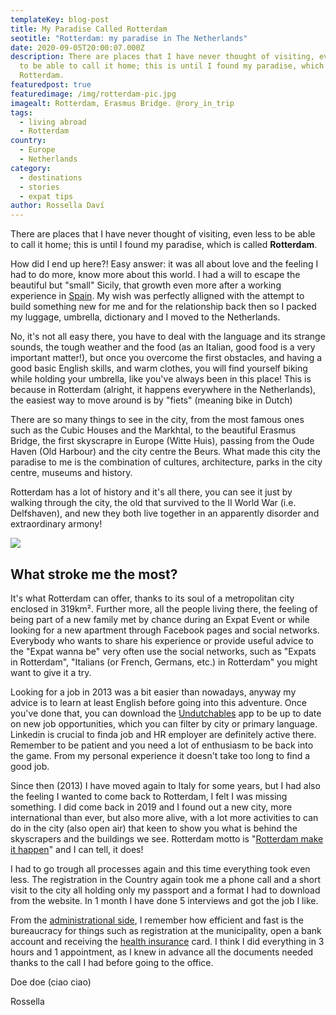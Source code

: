 ```yaml
---
templateKey: blog-post
title: My Paradise Called Rotterdam
seotitle: "Rotterdam: my paradise in The Netherlands"
date: 2020-09-05T20:00:07.000Z
description: There are places that I have never thought of visiting, even less
  to be able to call it home; this is until I found my paradise, which is called
  Rotterdam.
featuredpost: true
featuredimage: /img/rotterdam-pic.jpg
imagealt: Rotterdam, Erasmus Bridge. @rory_in_trip
tags:
  - living abroad
  - Rotterdam
country:
  - Europe
  - Netherlands
category:
  - destinations
  - stories
  - expat tips
author: Rossella Daví
---
```

There are places that I have never thought of visiting, even less to be able to call it home; this is until I found my paradise, which is called **Rotterdam**.

How did I end up here?! Easy answer: it was all about love and the feeling I had to do more, know more about this world. I had a will to escape the beautiful but "small" Sicily, that growth even more after a working experience in [Spain](https://www.thexpatmagazine.com/blog/2018-05-15-mallorca/). My wish was perfectly alligned with the attempt to build something new for me and for the relationship back then so I packed my luggage, umbrella, dictionary and I moved to the Netherlands.

No, it's not all easy there, you have to deal with the language and its strange sounds, the tough weather and the food (as an Italian, good food is a very important matter!), but once you overcome the first obstacles, and having a good basic English skills, and warm clothes, you will find yourself biking while holding your umbrella, like you've always been in this place! This is because in Rotterdam (alright, it happens everywhere in the Netherlands), the easiest way to move around is by "fiets" (meaning bike in Dutch)

There are so many things to see in the city, from the most famous ones such as the Cubic Houses and the Markhtal, to the beautiful Erasmus Bridge, the first skyscrapre in Europe (Witte Huis), passing from the Oude Haven (Old Harbour) and the city centre the Beurs. What made this city the paradise to me is the combination of cultures, architecture, parks in the city centre, museums and history.

Rotterdam has a lot of history and it's all there, you can see it just by walking through the city, the old that survived to the II World War (i.e. Delfshaven), and new they both live together in an apparently disorder and extraordinary armony!

![](/img/rotterdam-pic-3.jpg)

## What stroke me the most? 

It's what Rotterdam can offer, thanks to its soul of a metropolitan city enclosed in 319km². Further more, all the people living there, the feeling of being part of a new family met by chance during an Expat Event or while looking for a new apartment through Facebook pages and social networks. Everybody who wants to share his experience or provide useful advice to the "Expat wanna be" very often use the social networks, such as "Expats in Rotterdam", "Italians (or French, Germans, etc.) in Rotterdam" you might want to give it a try.

Looking for a job in 2013 was a bit easier than nowadays, anyway my advice is to learn at least English before going into this adventure. Once you've done that, you can download the [Undutchables](https://undutchables.nl) app to be up to date on new job opportunities, which you can filter by city or primary language. Linkedin is crucial to finda job and HR employer are definitely active there. Remember to be patient and you need a lot of enthusiasm to be back into the game. From my personal experience it doesn't take too long to find a good job.

Since then (2013) I have moved again to Italy for some years, but I had also the feeling I wanted to come back to Rotterdam, I felt I was missing something. I did come back in 2019 and I found out a new city, more international than ever, but also more alive, with a lot more activities to can do in the city (also open air) that keen to show you what is behind the skyscrapers and the buildings we see. Rotterdam motto is "[Rotterdam make it happen](https://www.youtube.com/watch?v=D5AjA1nvAv0)" and I can tell, it does!

I had to go trough all processes again and this time everything took even less. The registration in the Country again took me a phone call and a short visit to the city all holding only my passport and a format I had to download from the website. In 1 month I have done 5 interviews and got the job I like. 

From the [administrational side](https://www.youtube.com/watch?v=khOxra8c3Do&t=287s), I remember how efficient and fast is the bureaucracy for things such as registration at the municipality, open a bank account and receiving the [health insurance](https://www.thexpatmagazine.com/blog/2019-10-13-how-to-choose-the-right-health-insurance-for-expats/) card. I think I did everything in 3 hours and 1 appointment, as I knew in advance all the documents needed thanks to the call I had before going to the office. 

Doe doe (ciao ciao)

Rossella